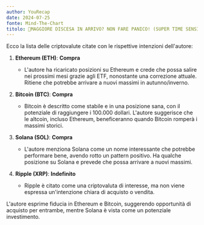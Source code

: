 ```yaml
---
author: YouRecap
date: 2024-07-25
fonte: Mind-The-Chart 
titolo: 🚨MAGGIORE DISCESA IN ARRIVO? NON FARE PANICO! (SUPER TIME SENSITIVE)
---
```


Ecco la lista delle criptovalute citate con le rispettive intenzioni dell'autore:

1. **Ethereum (ETH)**: **Compra**
   - L'autore ha ricaricato posizioni su Ethereum e crede che possa salire nei prossimi mesi grazie agli ETF, nonostante una correzione attuale. Ritiene che potrebbe arrivare a nuovi massimi in autunno/inverno.

2. **Bitcoin (BTC)**: **Compra**
   - Bitcoin è descritto come stabile e in una posizione sana, con il potenziale di raggiungere i 100.000 dollari. L'autore suggerisce che le altcoin, incluso Ethereum, beneficeranno quando Bitcoin romperà i massimi storici.

3. **Solana (SOL)**: **Compra**
   - L'autore menziona Solana come un nome interessante che potrebbe performare bene, avendo rotto un pattern positivo. Ha qualche posizione su Solana e prevede che possa arrivare a nuovi massimi.

4. **Ripple (XRP)**: **Indefinito**
   - Ripple è citato come una criptovaluta di interesse, ma non viene espressa un'intenzione chiara di acquisto o vendita.

L'autore esprime fiducia in Ethereum e Bitcoin, suggerendo opportunità di acquisto per entrambe, mentre Solana è vista come un potenziale investimento.
